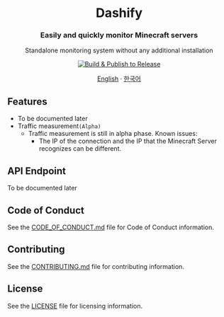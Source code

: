<h1 align="center">Dashify</h1>
<h3 align="center">Easily and quickly monitor Minecraft servers</h3>
<p align="center">Standalone monitoring system without any additional installation</p>
<p align="center">
  <a href="https://github.com/MC-Dashify/launcher/actions/workflows/main.yml">
    <img src="https://github.com/MC-Dashify/launcher/actions/workflows/main.yml/badge.svg" alt="Build & Publish to Release" />
  </a>
</p>

<p align="center"><a href="https://github.com/MC-Dashify/launcher/blob/main/README.md">English</a> · <a href="https://github.com/MC-Dashify/launcher/blob/main/.github/documents/README.ko_KR.md">한국어</a></p>

## Features

- To be documented later
- Traffic measurement`(Alpha)`
  - Traffic measurement is still in alpha phase. Known issues:
    - The IP of the connection and the IP that the Minecraft Server recognizes can be different.

## API Endpoint

To be documented later

## Code of Conduct

See the [CODE_OF_CONDUCT.md](https://github.com/MC-Dashify/launcher/blob/main/CODE_OF_CONDUCT.md) file for Code of Conduct information.

## Contributing

See the [CONTRIBUTING.md](https://github.com/MC-Dashify/launcher/blob/main/CONTRIBUTING.md) file for contributing information.

## License

See the [LICENSE](https://github.com/MC-Dashify/launcher/blob/main/LICENSE) file for licensing information.
